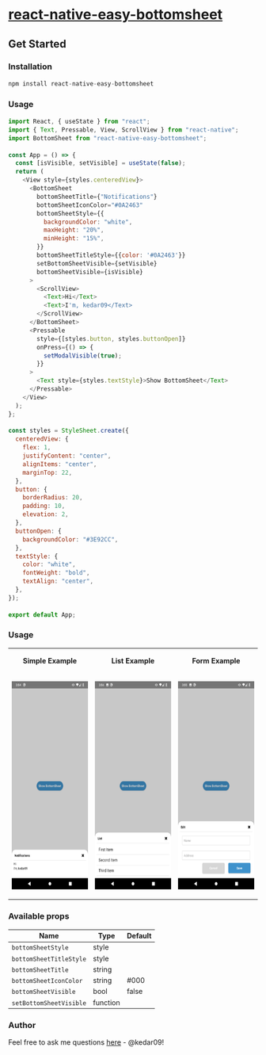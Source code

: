 #  [react-native-easy-bottomsheet](https://www.npmjs.com/package/react-native-easy-bottomsheet)

## Get Started 

### Installation 
```js
npm install react-native-easy-bottomsheet
```

### Usage
```js
import React, { useState } from "react";
import { Text, Pressable, View, ScrollView } from "react-native";
import BottomSheet from "react-native-easy-bottomsheet";

const App = () => {
  const [isVisible, setVisible] = useState(false);
  return (
    <View style={styles.centeredView}>
      <BottomSheet
        bottomSheetTitle={"Notifications"}
        bottomSheetIconColor="#0A2463"
        bottomSheetStyle={{
          backgroundColor: "white",
          maxHeight: "20%",
          minHeight: "15%",
        }}
        bottomSheetTitleStyle={{color: '#0A2463'}}
        setBottomSheetVisible={setVisible}
        bottomSheetVisible={isVisible}
      >
        <ScrollView>
          <Text>Hi</Text>
          <Text>I'm, kedar09</Text>
        </ScrollView>
      </BottomSheet>
      <Pressable
        style={[styles.button, styles.buttonOpen]}
        onPress={() => {
          setModalVisible(true);
        }}
      >
        <Text style={styles.textStyle}>Show BottomSheet</Text>
      </Pressable>
    </View>
  );
};

const styles = StyleSheet.create({
  centeredView: {
    flex: 1,
    justifyContent: "center",
    alignItems: "center",
    marginTop: 22,
  },
  button: {
    borderRadius: 20,
    padding: 10,
    elevation: 2,
  },
  buttonOpen: {
    backgroundColor: "#3E92CC",
  },
  textStyle: {
    color: "white",
    fontWeight: "bold",
    textAlign: "center",
  },
});

export default App;
```

### Usage
<table>
  <tr>
    <td>
      <p align="center">
        <strong>Simple Example</strong>
      </p>
    </td>
    <td>
      <p align="center">
        <strong>List Example</strong>
      </p>
    </td>
    <td>
      <p align="center">
        <strong>Form Example</strong>
      </p>
    </td>
  </tr>
  <tr>
    <td>
      <p align="center">
        <img src="https://github.com/kedar09/react-native-easy-bottomsheet/blob/main/screenshots/SimpleExample.png" width="220" height="420"/>
      </p>
    </td>
    <td>
      <p align="center">
        <img src="https://github.com/kedar09/react-native-easy-bottomsheet/blob/main/screenshots/ListExample.png" width="220" height="420"/>
      </p>
    </td>
    <td>
      <p align="center">
        <img src="https://github.com/kedar09/react-native-easy-bottomsheet/blob/main/screenshots/FormExample.png" width="220" height="420"/>
      </p>
     </td>
    </tr>
</table>

### Available props

| Name                      | Type      | Default      |
|---------------------------|-----------| ------------ |
| `bottomSheetStyle`        | style     |              |
| `bottomSheetTitleStyle`   | style     |              |
| `bottomSheetTitle`        | string    |              |
| `bottomSheetIconColor`    | string    | #000         |
| `bottomSheetVisible`      | bool      | false        |
| `setBottomSheetVisible`   | function  |              |



### Author
Feel free to ask me questions [here](https://github.com/kedar09/react-native-easy-bottomsheet/issues) - @kedar09!

